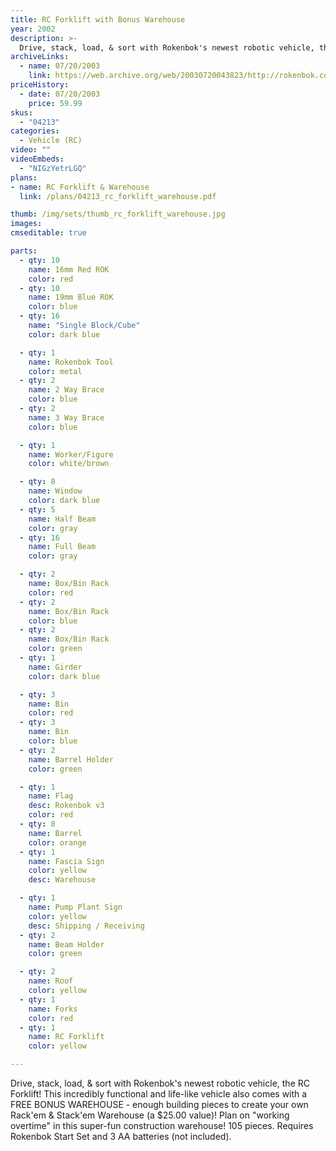 ```yaml
---
title: RC Forklift with Bonus Warehouse
year: 2002
description: >-
  Drive, stack, load, & sort with Rokenbok's newest robotic vehicle, the RC Forklift! This incredibly functional and life-like vehicle also comes with a FREE BONUS WAREHOUSE - enough building pieces to create your own Rack'em & Stack'em Warehouse.
archiveLinks:
  - name: 07/20/2003
    link: https://web.archive.org/web/20030720043823/http://rokenbok.com/catalog/pd_rcv_forklift.html
priceHistory:
  - date: 07/20/2003
    price: 59.99
skus:
  - "04213"
categories:
  - Vehicle (RC)
video: ""
videoEmbeds:
  - "NIGzYetrLGQ"
plans:
- name: RC Forklift & Warehouse
  link: /plans/04213_rc_forklift_warehouse.pdf

thumb: /img/sets/thumb_rc_forklift_warehouse.jpg
images:
cmseditable: true

parts:
  - qty: 10
    name: 16mm Red ROK
    color: red
  - qty: 10
    name: 19mm Blue ROK
    color: blue
  - qty: 16
    name: "Single Block/Cube"
    color: dark blue

  - qty: 1
    name: Rokenbok Tool
    color: metal
  - qty: 2
    name: 2 Way Brace
    color: blue
  - qty: 2
    name: 3 Way Brace
    color: blue

  - qty: 1
    name: Worker/Figure
    color: white/brown

  - qty: 8
    name: Window
    color: dark blue
  - qty: 5
    name: Half Beam
    color: gray
  - qty: 16
    name: Full Beam
    color: gray

  - qty: 2
    name: Box/Bin Rack
    color: red
  - qty: 2
    name: Box/Bin Rack
    color: blue
  - qty: 2
    name: Box/Bin Rack
    color: green
  - qty: 1
    name: Girder
    color: dark blue

  - qty: 3
    name: Bin
    color: red
  - qty: 3
    name: Bin
    color: blue
  - qty: 2
    name: Barrel Holder
    color: green

  - qty: 1
    name: Flag
    desc: Rokenbok v3
    color: red
  - qty: 8
    name: Barrel
    color: orange
  - qty: 1
    name: Fascia Sign
    color: yellow
    desc: Warehouse

  - qty: 1
    name: Pump Plant Sign
    color: yellow
    desc: Shipping / Receiving
  - qty: 2
    name: Beam Holder
    color: green

  - qty: 2
    name: Roof
    color: yellow
  - qty: 1
    name: Forks
    color: red
  - qty: 1
    name: RC Forklift
    color: yellow

---
```

Drive, stack, load, & sort with Rokenbok's newest robotic vehicle, the RC Forklift! This incredibly functional and life-like vehicle also comes with a FREE BONUS WAREHOUSE - enough building pieces to create your own Rack'em & Stack'em Warehouse (a $25.00 value)! Plan on "working overtime" in this super-fun construction warehouse! 105 pieces. Requires Rokenbok Start Set and 3 AA batteries (not included).
